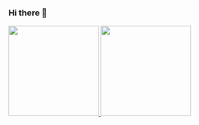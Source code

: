 ### Hi there 👋

 <div>
  <a href="https://github.com/Luskaaa">
  <img height="180em" src="https://github-readme-stats.vercel.app/api?username=Luskaaa&show_icons=true&theme=dracula&include_all_commits=true&count_private=true"/>
  <img height="180em" src="https://github-readme-stats.vercel.app/api/top-langs/?username=Luskaaa&layout=compact&langs_count=7&theme=dracula"/>
</div>

